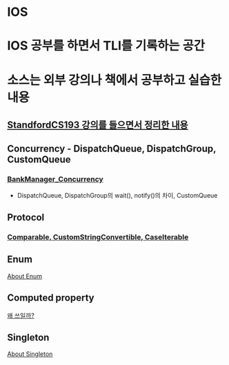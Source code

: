 # IOS
# IOS 공부를 하면서 TLI를 기록하는 공간
# 소스는 외부 강의나 책에서 공부하고 실습한 내용


## [StandfordCS193 강의를 들으면서 정리한 내용](https://github.com/pastapeter/StandfordCS193)

## Concurrency - DispatchQueue, DispatchGroup, CustomQueue
### [BankManager_Concurrency](https://github.com/pastapeter/Studying_iOS/tree/master/BankManager_concurrency)
- DispatchQueue, DispatchGroup의 wait(), notify()의 차이, CustomQueue

## Protocol 
 ### [Comparable, CustomStringConvertible, CaseIterable](https://github.com/pastapeter/Studying_iOS/tree/master/%EB%AC%B8%EB%B2%95/enum_caseIterable_customeStringConvertible_comparable.playground)
 
## Enum
[About Enum](https://github.com/pastapeter/StandfordCS193)

## Computed property
[왜 쓰일까?](https://github.com/pastapeter/StandfordCS193)

## Singleton
[About Singleton](https://github.com/pastapeter/Studying_iOS/tree/master/%EB%AC%B8%EB%B2%95/singleton)
